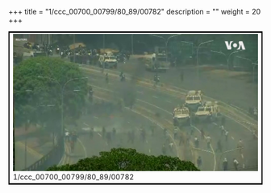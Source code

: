 +++
title = "1/ccc_00700_00799/80_89/00782"
description = ""
weight = 20
+++

<table style="border:2px solid black;max-width:800px;max-height:800px;" 
><tr><td>
<img class="center-fit-jpg"
src="/jpg_/aaa_20190430_NxaOmWaI8sI_00781.jpg">
1/ccc_00700_00799/80_89/00782
</img></td></tr></table>
